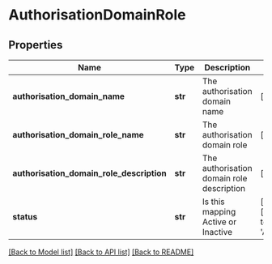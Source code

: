 # AuthorisationDomainRole

## Properties
Name | Type | Description | Notes
------------ | ------------- | ------------- | -------------
**authorisation_domain_name** | **str** | The authorisation domain name | [optional] 
**authorisation_domain_role_name** | **str** | The authorisation domain role | [optional] 
**authorisation_domain_role_description** | **str** | The authorisation domain role description | [optional] 
**status** | **str** | Is this mapping Active or Inactive | [optional] [default to 'Active']

[[Back to Model list]](../README.md#documentation-for-models) [[Back to API list]](../README.md#documentation-for-api-endpoints) [[Back to README]](../README.md)

